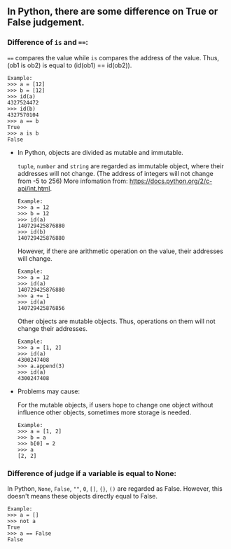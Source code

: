 ## In Python, there are some difference on True or False judgement.

### Difference of `is` and `==`:
`==` compares the value while `is` compares the address of the value. Thus, (ob1 is ob2) is equal to (id(ob1) == id(ob2)).

```
Example:
>>> a = [12]
>>> b = [12]
>>> id(a)
4327524472
>>> id(b)
4327570104
>>> a == b
True
>>> a is b
False
```

* In Python, objects are divided as mutable and immutable.

	`tuple`, `number` and `string` are regarded as immutable object, where their addresses will not change. (The address of integers will not change from -5 to 256) More infomation from: https://docs.python.org/2/c-api/int.html.
	```
	Example:
	>>> a = 12
	>>> b = 12
	>>> id(a)
	140729425876880
	>>> id(b)
	140729425876880
	```

	However, if there are arithmetic operation on the value, their addresses will change.
	```
	Example:
	>>> a = 12
	>>> id(a)
	140729425876880
	>>> a += 1
	>>> id(a)
	140729425876856
	 ```

	Other objects are mutable objects. Thus, operations on them will not change their addresses.
	```
	Example:
	>>> a = [1, 2]
	>>> id(a)
	4300247408
	>>> a.append(3)
	>>> id(a)
	4300247408
	```
* Problems may cause:

	For the mutable objects, if users hope to change one object without influence other objects, sometimes more storage is needed.
	```
	Example:
	>>> a = [1, 2]
	>>> b = a
	>>> b[0] = 2
	>>> a
	[2, 2]
	```

### Difference of judge if a variable is equal to None:
In Python, `None`, `False`, `""`, `0`, `[]`, `{}`, `()` are regarded as False. However, this doesn't means these objects directly equal to False.

	Example:
	>>> a = []
	>>> not a
	True
	>>> a == False
	False
	
